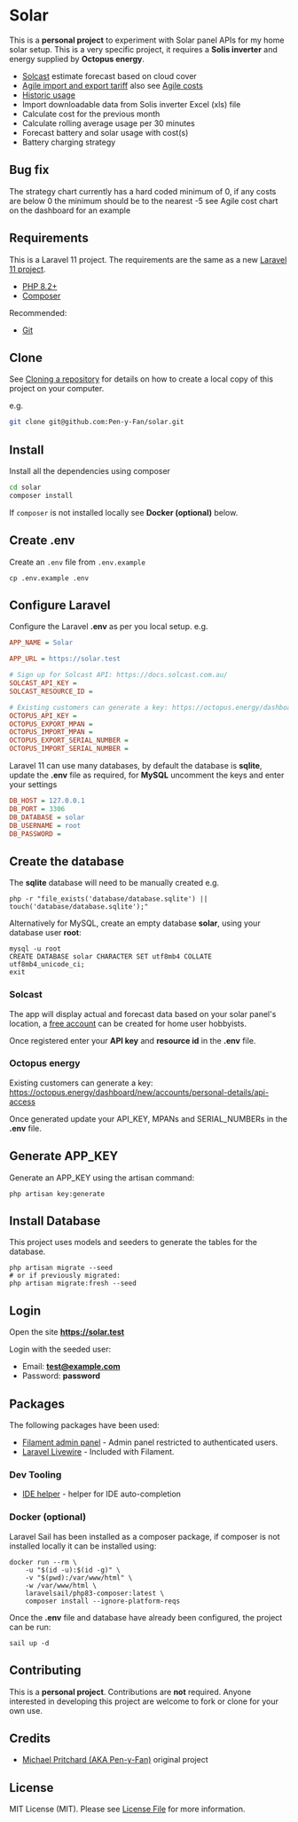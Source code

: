 # Solar

This is a **personal project** to experiment with Solar panel APIs for my home solar setup. This is a very specific
project, it requires a **Solis inverter** and energy supplied by **Octopus energy**.

- [Solcast](https://docs.solcast.com.au/) estimate forecast based on cloud cover
- [Agile import and export tariff](https://www.guylipman.com/octopus/api_guide.html) also
  see [Agile costs](https://developer.octopus.energy/docs/api/)
- [Historic usage](https://octopus.energy/dashboard/new/accounts/personal-details/api-access)
- Import downloadable data from Solis inverter Excel (xls) file
- Calculate cost for the previous month
- Calculate rolling average usage per 30 minutes
- Forecast battery and solar usage with cost(s)
- Battery charging strategy

## Bug fix

The strategy chart currently has a hard coded minimum of 0, if any costs are below 0 the minimum should be to the nearest -5 see Agile cost chart on the dashboard for an example 

## Requirements

This is a Laravel 11 project. The requirements are the same as a
new [Laravel 11 project](https://laravel.com/docs/11.x/installation).

- [PHP 8.2+](https://www.php.net/downloads.php)
- [Composer](https://getcomposer.org)

Recommended:

- [Git](https://git-scm.com/downloads)

## Clone

See [Cloning a repository](https://help.github.com/en/articles/cloning-a-repository) for details on how to create a
local copy of this project on your computer.

e.g.

```sh
git clone git@github.com:Pen-y-Fan/solar.git
```

## Install

Install all the dependencies using composer

```sh
cd solar
composer install
```

If `composer` is not installed locally see **Docker (optional)** below.

## Create .env

Create an `.env` file from `.env.example`

```shell script
cp .env.example .env
```

## Configure Laravel

Configure the Laravel **.env** as per you local setup. e.g.

```ini
APP_NAME = Solar

APP_URL = https://solar.test

# Sign up for Solcast API: https://docs.solcast.com.au/
SOLCAST_API_KEY =
SOLCAST_RESOURCE_ID =

# Existing customers can generate a key: https://octopus.energy/dashboard/new/accounts/personal-details/api-access
OCTOPUS_API_KEY =
OCTOPUS_EXPORT_MPAN =
OCTOPUS_IMPORT_MPAN =
OCTOPUS_EXPORT_SERIAL_NUMBER =
OCTOPUS_IMPORT_SERIAL_NUMBER =
```

Laravel 11 can use many databases, by default the database is **sqlite**, update the **.env** file as required, for
**MySQL** uncomment the keys and enter your settings

```ini
DB_HOST = 127.0.0.1
DB_PORT = 3306
DB_DATABASE = solar
DB_USERNAME = root
DB_PASSWORD =
```

## Create the database

The **sqlite** database will need to be manually created e.g.

```shell
php -r "file_exists('database/database.sqlite') || touch('database/database.sqlite');"
```

Alternatively for MySQL, create an empty database **solar**, using your database user **root**:

```shell
mysql -u root
CREATE DATABASE solar CHARACTER SET utf8mb4 COLLATE utf8mb4_unicode_ci;
exit
```

### Solcast

The app will display actual and forecast data based on your solar panel's location,
a [free account](https://toolkit.solcast.com.au/register) can be created for home user hobbyists.

Once registered enter your **API key** and **resource id** in the **.env** file.

### Octopus energy

Existing customers can generate a key: https://octopus.energy/dashboard/new/accounts/personal-details/api-access

Once generated update your API_KEY, MPANs and SERIAL_NUMBERs in the **.env** file.

## Generate APP_KEY

Generate an APP_KEY using the artisan command:

```shell script
php artisan key:generate
```

## Install Database

This project uses models and seeders to generate the tables for the database.

```shell
php artisan migrate --seed
# or if previously migrated: 
php artisan migrate:fresh --seed
```

## Login

Open the site **https://solar.test**

Login with the seeded user:

- Email: **test@example.com**
- Password: **password**

## Packages

The following packages have been used:

- [Filament admin panel](https://filamentphp.com/docs/3.x/admin/installation) - Admin panel restricted to authenticated
  users.
- [Laravel Livewire](https://laravel-livewire.com/) - Included with Filament.

### Dev Tooling

- [IDE helper](https://github.com/barryvdh/laravel-ide-helper) - helper for IDE auto-completion

### Docker (optional)

Laravel Sail has been installed as a composer package, if composer is not installed locally it can be installed using:

```shell
docker run --rm \
    -u "$(id -u):$(id -g)" \
    -v "$(pwd):/var/www/html" \
    -w /var/www/html \
    laravelsail/php83-composer:latest \
    composer install --ignore-platform-reqs
```

Once the **.env** file and database have already been configured, the project can be run:

```shell
sail up -d
```


<!--
- [Easy Coding Standard (ECS)](https://github.com/symplify/easy-coding-standard) - Preferred coding standard for this
  project, set to PSR-12 plus other standards.
- [Larastan](https://github.com/nunomaduro/larastan) - Static analysis for Laravel using PhpStan.
- [Rector](https://github.com/rectorphp/rector) - Automatic code update - set to Laravel 10 and PHPUnit 10.
- [Parallel-Lint](https://github.com/php-parallel-lint/PHP-Parallel-Lint) - This application checks syntax of PHP files
  in parallel
- [Laravel debug bar](https://github.com/barryvdh/laravel-debugbar) - debug bar for views, shows models, db calls etc.
- [GrumPHP](https://github.com/phpro/grumphp) - pre-commit hook to run the above tools before committing code
-->

## Contributing

This is a **personal project**. Contributions are **not** required. Anyone interested in developing this project are
welcome to fork or clone for your own use.

## Credits

- [Michael Pritchard \(AKA Pen-y-Fan\)](https://github.com/pen-y-fan) original project

## License

MIT License (MIT). Please see [License File](LICENSE.md) for more information.
